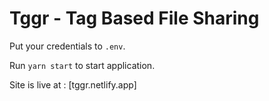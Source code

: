 # Tggr - Tag Based File Sharing

Put your credentials to `.env`.

Run `yarn start` to start application.

Site is live at : [tggr.netlify.app]
